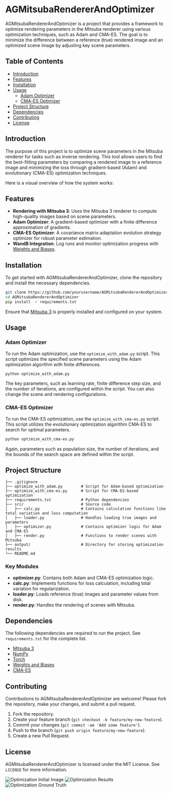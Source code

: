 
# AGMitsubaRendererAndOptimizer

AGMitsubaRendererAndOptimizer is a project that provides a framework to optimize rendering parameters in the Mitsuba renderer using various optimization techniques, such as Adam and CMA-ES. The goal is to minimize the difference between a reference (true) rendered image and an optimized scene image by adjusting key scene parameters.

## Table of Contents
- [Introduction](#introduction)
- [Features](#features)
- [Installation](#installation)
- [Usage](#usage)
  - [Adam Optimizer](#adam-optimizer)
  - [CMA-ES Optimizer](#cma-es-optimizer)
- [Project Structure](#project-structure)
- [Dependencies](#dependencies)
- [Contributing](#contributing)
- [License](#license)

## Introduction

The purpose of this project is to optimize scene parameters in the Mitsuba renderer for tasks such as inverse rendering. This tool allows users to find the best-fitting parameters by comparing a rendered image to a reference image and minimizing the loss through gradient-based (Adam) and evolutionary (CMA-ES) optimization techniques.

Here is a visual overview of how the system works:
## Features
- **Rendering with Mitsuba 3**: Uses the Mitsuba 3 renderer to compute high-quality images based on scene parameters.
- **Adam Optimizer**: A gradient-based optimizer with a finite difference approximation of gradients.
- **CMA-ES Optimizer**: A covariance matrix adaptation evolution strategy optimizer for robust parameter estimation.
- **WandB Integration**: Log runs and monitor optimization progress with [Weights and Biases](https://wandb.ai/).


## Installation

To get started with AGMitsubaRendererAndOptimizer, clone the repository and install the necessary dependencies.

```bash
git clone https://github.com/yourusername/AGMitsubaRendererAndOptimizer.git
cd AGMitsubaRendererAndOptimizer
pip install -r requirements.txt
```

Ensure that [Mitsuba 3](https://mitsuba.readthedocs.io/) is properly installed and configured on your system.

## Usage

### Adam Optimizer

To run the Adam optimization, use the `optimize_with_adam.py` script. This script optimizes the specified scene parameters using the Adam optimization algorithm with finite differences.

```bash
python optimize_with_adam.py
```

The key parameters, such as learning rate, finite difference step size, and the number of iterations, are configured within the script. You can also change the scene and rendering configurations.

### CMA-ES Optimizer

To run the CMA-ES optimization, use the `optimize_with_cma-es.py` script. This script utilizes the evolutionary optimization algorithm CMA-ES to search for optimal parameters.

```bash
python optimize_with_cma-es.py
```

Again, parameters such as population size, the number of iterations, and the bounds of the search space are defined within the script.

## Project Structure

```
├── .gitignore
├── optimize_with_adam.py        # Script for Adam-based optimization
├── optimize_with_cma-es.py      # Script for CMA-ES-based optimization
├── requirements.txt             # Python dependencies
├── src/                         # Source code
│   ├── calc.py                  # Contains calculation functions like total variation and loss computation
│   ├── loader.py                # Handles loading true images and parameters
│   ├── optimizer.py             # Contains optimizer logic for Adam and CMA-ES
│   ├── render.py                # Functions to render scenes with Mitsuba
├── output/                      # Directory for storing optimization results
└── README.md
```

### Key Modules

- **optimizer.py**: Contains both Adam and CMA-ES optimization logic.
- **calc.py**: Implements functions for loss calculation, including total variation for regularization.
- **loader.py**: Loads reference (true) images and parameter values from disk.
- **render.py**: Handles the rendering of scenes with Mitsuba.

## Dependencies

The following dependencies are required to run the project. See `requirements.txt` for the complete list.

- [Mitsuba 3](https://mitsuba.readthedocs.io/)
- [NumPy](https://numpy.org/)
- [Torch](https://pytorch.org/)
- [Weights and Biases](https://wandb.ai/)
- [CMA-ES](https://github.com/CMA-ES/c-cmaes)

## Contributing

Contributions to AGMitsubaRendererAndOptimizer are welcome! Please fork the repository, make your changes, and submit a pull request.

1. Fork the repository.
2. Create your feature branch (`git checkout -b feature/my-new-feature`).
3. Commit your changes (`git commit -am 'Add some feature'`).
4. Push to the branch (`git push origin feature/my-new-feature`).
5. Create a new Pull Request.

## License

AGMitsubaRendererAndOptimizer is licensed under the MIT License. See `LICENSE` for more information.

![Optimization Initial Image](images/initial.png)
![Optimization Results](images/optimization_result.png)
![Optimization Ground Truth](images/true_image.png)
